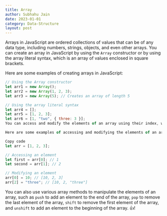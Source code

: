 ```yaml
---
title: Array
author: Subhahu Jain
date: 2023-01-01
category: Data-Structure
layout: post
---
```



Arrays in JavaScript are ordered collections of values that can be of any data type, including numbers, strings, objects, and even other arrays. You can create an array in JavaScript by using the `Array` constructor or by using the array literal syntax, which is an array of values enclosed in square brackets.

Here are some examples of creating arrays in JavaScript:

```js
// Using the Array constructor
let arr1 = new Array();
let arr2 = new Array(1, 2, 3);
let arr3 = new Array(5); // Creates an array of length 5

// Using the array literal syntax
let arr4 = [];
let arr5 = [1, 2, 3];
let arr6 = [1, "two", { three: 3 }];
You can access and modify the elements of an array using their index, which is the position of the element in the array. Arrays are zero-indexed, which means that the first element has an index of 0, the second element has an index of 1, and so on.

Here are some examples of accessing and modifying the elements of an array in JavaScript:

Copy code
let arr = [1, 2, 3];

// Accessing an element
let first = arr[0]; // 1
let second = arr[1]; // 2

// Modifying an element
arr[0] = 10; // [10, 2, 3]
arr[2] = "three"; // [10, 2, "three"]
```

You can also use various array methods to manipulate the elements of an array, such as `push` to add an element to the end of the array, `pop` to remove the last element of the array, `shift` to remove the first element of the array, and `unshift` to add an element to the beginning of the array.  :+1:!